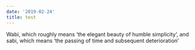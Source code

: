 ```yaml
---
date: '2019-02-24'
title: test
---
```

Wabi, which roughly means ‘the elegant beauty of humble simplicity’, and sabi, which means ‘the passing of time and subsequent deterioration’
